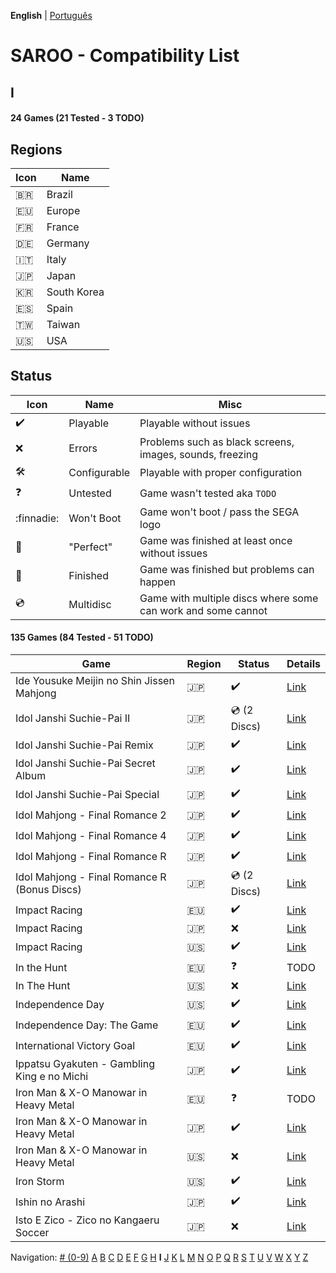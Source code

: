 **English** | [Português](../pt-br/I.md)

# SAROO - Compatibility List

## I

#### 24 Games (21 Tested - 3 TODO)

## Regions

| Icon     | Name        |
| -------- | ----------- |
| :brazil: | Brazil      |
| :eu:     | Europe      |
| :fr:     | France      |
| :de:     | Germany     |
| :it:     | Italy       |
| :jp:     | Japan       |
| :kr:     | South Korea |
| :es:     | Spain       |
| :taiwan: | Taiwan      |
| :us:     | USA         |

## Status

| Icon                | Name         | Misc                                                         |
| ------------------- | ------------ | ------------------------------------------------------------ |
| :heavy_check_mark:  | Playable     | Playable without issues                                      |
| :x:                 | Errors       | Problems such as black screens, images, sounds, freezing     |
| :hammer_and_wrench: | Configurable | Playable with proper configuration                           |
| :question:          | Untested     | Game wasn't tested aka `TODO`                                |
| :finnadie:          | Won't Boot   | Game won't boot / pass the SEGA logo                         |
| :100:               | "Perfect"    | Game was finished at least once without issues               |
| :checkered_flag:    | Finished     | Game was finished but problems can happen                    |
| :cd:                | Multidisc    | Game with multiple discs where some can work and some cannot |

#### 135 Games (84 Tested - 51 TODO)

| Game                                         | Region | Status             | Details                                                         |
| -------------------------------------------- | ------ | ------------------ | --------------------------------------------------------------- |
| Ide Yousuke Meijin no Shin Jissen Mahjong    | :jp:   | :heavy_check_mark: | [Link](../../../Regions/Retails/Japan/T-1208G/01/README.md)     |
| Idol Janshi Suchie-Pai II                    | :jp:   | :cd: (2 Discs)     | [Link](../../../Regions/Retails/Japan/T-5705G/01/README.md)     |
| Idol Janshi Suchie-Pai Remix                 | :jp:   | :heavy_check_mark: | [Link](../../../Regions/Retails/Japan/T-5704G/01/README.md)     |
| Idol Janshi Suchie-Pai Secret Album          | :jp:   | :heavy_check_mark: | [Link](../../../Regions/Retails/Japan/T-5717G/01/README.md)     |
| Idol Janshi Suchie-Pai Special               | :jp:   | :heavy_check_mark: | [Link](../../../Regions/Retails/Japan/T-5701G/01/README.md)     |
| Idol Mahjong - Final Romance 2               | :jp:   | :heavy_check_mark: | [Link](../../../Regions/Retails/Japan/T-16702G/01/README.md)    |
| Idol Mahjong - Final Romance 4               | :jp:   | :heavy_check_mark: | [Link](../../../Regions/Retails/Japan/T-3003G/01/README.md)     |
| Idol Mahjong - Final Romance R               | :jp:   | :heavy_check_mark: | [Link](../../../Regions/Retails/Japan/T-16703G/01/README.md)    |
| Idol Mahjong - Final Romance R (Bonus Discs) | :jp:   | :cd: (2 Discs)     | [Link](../../../Regions/Retails/Japan/T-16705G/01/README.md)    |
| Impact Racing                                | :eu:   | :heavy_check_mark: | [Link](../../../Regions/Retails/Europe/T-6010H-50/01/README.md) |
| Impact Racing                                | :jp:   | :x:                | [Link](../../../Regions/Retails/Japan/T-7307G/01/README.md)     |
| Impact Racing                                | :us:   | :heavy_check_mark: | [Link](../../../Regions/Retails/USA/T-8139H/01/README.md)       |
| In the Hunt                                  | :eu:   | :question:         | TODO                                                            |
| In The Hunt                                  | :us:   | :x:                | [Link](../../../Regions/Retails/USA/T-10001G/01/README.md)      |
| Independence Day                             | :us:   | :heavy_check_mark: | [Link](../../../Regions/Retails/USA/T-16104H/01/README.md)      |
| Independence Day: The Game                   | :eu:   | :heavy_check_mark: | [Link](../../../Regions/Retails/Europe/T-16104H/01/README.md)   |
| International Victory Goal                   | :eu:   | :heavy_check_mark: | [Link](../../../Regions/Retails/Europe/MK-81105/01/README.md)   |
| Ippatsu Gyakuten - Gambling King e no Michi  | :jp:   | :heavy_check_mark: | [Link](../../../Regions/Retails/Japan/T-29602G/01/README.md)    |
| Iron Man & X-O Manowar in Heavy Metal        | :eu:   | :question:         | TODO                                                            |
| Iron Man & X-O Manowar in Heavy Metal        | :jp:   | :heavy_check_mark: | [Link](../../../Regions/Retails/Japan/T-8115G/01/README.md)     |
| Iron Man & X-O Manowar in Heavy Metal        | :us:   | :x:                | [Link](../../../Regions/Retails/USA/T-8119H/01/README.md)       |
| Iron Storm                                   | :us:   | :heavy_check_mark: | [Link](../../../Regions/Retails/USA/T-12701H/01/README.md)      |
| Ishin no Arashi                              | :jp:   | :heavy_check_mark: | [Link](../../../Regions/Retails/Japan/T-7645G/01/README.md)     |
| Isto E Zico - Zico no Kangaeru Soccer        | :jp:   | :x:                | [Link](../../../Regions/Retails/Japan/T-18802G/01/README.md)    |

Navigation:
[# (0-9)](./09.md) [A](./A.md) [B](./B.md) [C](./C.md) [D](./D.md) [E](./E.md) [F](./F.md) [G](./G.md) [H](./H.md) **I** [J](./J.md) [K](./K.md) [L](./L.md) [M](./M.md) [N](./N.md) [O](./O.md) [P](./P.md) [Q](./Q.md) [R](./R.md) [S](./S.md) [T](./T.md) [U](./U.md) [V](./V.md) [W](./W.md) [X](./X.md) [Y](./Y.md) [Z](./Z.md)
